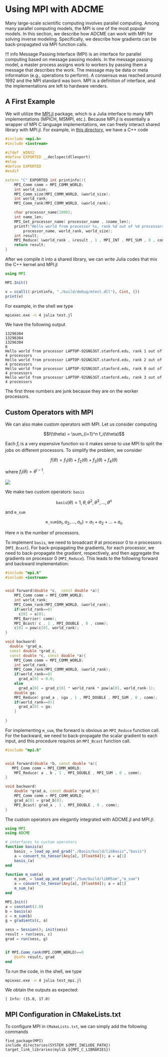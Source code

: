 # Using MPI with ADCME


Many large-scale scientific computing involves parallel computing. Among many parallel computing models, the MPI  is one of the most popular models. In this section, we describe how ADCME can work with MPI for solving inverse modeling. Specifically, we describe how gradients can be back-propagated via MPI function calls.  

!!! info 
    Message Passing Interface (MPI) is an interface for parallel computing based on message passing models. In the message passing model, a master process assigns work to workers by passing them a message that describes the work. The message may be data or meta information (e.g., operations to perform). A consensus was reached around 1992 and the MPI standard was born. MPI is a definition of interface, and the implementations are left to hardware venders. 

## A First Example

We will utilize the [MPI.jl](https://github.com/JuliaParallel/MPI.jl) package, which is a Julia interface to many MPI implementations (MPICH, MSMPI, etc.). Because MPI.jl is essentially a wrapper of MPI C language implementations, we can freely interact shared library with MPI.jl. For example, in [this directory](docs/src/assets/Codes/mpi), we have a C++ code 

```c++
#include <mpi.h>
#include <iostream>

#ifdef _WIN32
#define EXPORTED __declspec(dllexport)
#else
#define EXPORTED
#endif 

extern "C" EXPORTED int printinfo(){
    MPI_Comm comm = MPI_COMM_WORLD;
    int world_size;
    MPI_Comm_size(MPI_COMM_WORLD, &world_size);
    int world_rank;
    MPI_Comm_rank(MPI_COMM_WORLD, &world_rank);

    char processor_name[1000];
    int name_len;
    MPI_Get_processor_name( processor_name , &name_len);
    printf("Hello world from processor %s, rank %d out of %d processors\n",
        processor_name, world_rank, world_size);
    int result;
    MPI_Reduce( &world_rank , &result , 1 , MPI_INT , MPI_SUM , 0 , comm);
    return result;
}
```

After we compile it into a shared library, we can write Julia codes that mix the C++ kernel and MPI.jl

```julia
using MPI 

MPI.Init()

v = ccall((:printinfo, "./build/debug/mtest.dll"), Cint, ())
print(v)
```

For example, in the shell we type 
```bash
mpiexec.exe -n 4 julia test.jl
```

We have the following output 
```
13296304
13296304
13296304
6
Hello world from processor LAPTOP-92GNG3GT.stanford.edu, rank 1 out of 4 processors
Hello world from processor LAPTOP-92GNG3GT.stanford.edu, rank 2 out of 4 processors
Hello world from processor LAPTOP-92GNG3GT.stanford.edu, rank 0 out of 4 processors
Hello world from processor LAPTOP-92GNG3GT.stanford.edu, rank 3 out of 4 processors
```

The first three numbers are junk because they are on the worker processors. 

## Custom Operators with MPI

We can also make custom operators with MPI. Let us consider computing

$$f(\theta) = \sum_{i=1}^n f_i(\theta)$$

Each $f_i$ is a very expensive function so it makes sense to use MPI to split the jobs on different processors. To simplify the problem, we consider 

$$f(\theta) = f_1(\theta) + f_2(\theta) + f_3(\theta) + f_4(\theta)$$

where $f_i(\theta) = \theta^{i-1}$. 


![](https://github.com/ADCMEMarket/ADCMEImages/blob/master/ADCME/mpi.png?raw=true)

We make two custom operators: `basis` 

$$\texttt{basis}(\theta) = 1, \theta, \theta^2, \theta^3, \ldots, \theta^n$$

and `m_sum`

$$\texttt{m_sum}(a_1, a_2, \ldots, a_n) = a_1 + a_2 + \ldots +a_n$$


Here $n$ is the number of processors. 

To implement `basis`, we need to broadcast $\theta$ at processor 0 to $n$ processors (`MPI_Bcast`). For back-propagating the gradients, for each processor, we need to back-propagate the gradient, respectively, and then aggregate the gradients on processor 0 (`MPI_Reduce`). This leads to the following forward and backward implementation:

```c++
#include "mpi.h"
#include <iostream> 


void forward(double *c,  const double *a){
    MPI_Comm comm = MPI_COMM_WORLD;
    int world_rank;
    MPI_Comm_rank(MPI_COMM_WORLD, &world_rank);
    if(world_rank==0)
      c[0] = a[0];
    MPI_Barrier( comm);
    MPI_Bcast( c , 1 , MPI_DOUBLE , 0 , comm);
    c[0] = pow(c[0], world_rank);
}

void backward(
  double *grad_a,
  const double *grad_c,
  const double *c, const double *a){
    MPI_Comm comm = MPI_COMM_WORLD;
    int world_rank;
    MPI_Comm_rank(MPI_COMM_WORLD, &world_rank);
    if(world_rank==0)
      grad_a[0] = 0.0;
    else
      grad_a[0] = grad_c[0] * world_rank * pow(a[0], world_rank-1);
    double ga;
    MPI_Reduce( grad_a , &ga , 1 , MPI_DOUBLE , MPI_SUM , 0 , comm);
    if(world_rank==0){
      grad_a[0] = ga;
    }
      
}
```

For implementing `m_sum`, the forward is obvious an `MPI_Reduce` function call. For the backward, we need to back-propagate the scalar gradient to each input, and this procedure requires an `MPI_Bcast` function call. 

```c++
#include "mpi.h"


void forward(double *b, const double *a){
   MPI_Comm comm = MPI_COMM_WORLD;
    MPI_Reduce( a , b , 1 , MPI_DOUBLE , MPI_SUM , 0 , comm);
}

void backward(
    double *grad_a, const double *grad_b){
    MPI_Comm comm = MPI_COMM_WORLD;
    grad_a[0] = grad_b[0];
    MPI_Bcast( grad_a , 1 , MPI_DOUBLE , 0 , comm);
}
```

The custom operators are elegantly integrated with ADCME.jl and MPI.jl:

```julia
using MPI 
using ADCME

# interfaces to custom operators 
function basis(a)
    basis_ = load_op_and_grad("./Basis/build/libBasis","basis")
    a = convert_to_tensor(Any[a], [Float64]); a = a[1]
    basis_(a)
end

function m_sum(a)
    m_sum_ = load_op_and_grad("./Sum/build/libMSum","m_sum")
    a = convert_to_tensor(Any[a], [Float64]); a = a[1]
    m_sum_(a)
end

MPI.Init()
a = constant(2.0)
b = basis(a)
c = m_sum(b)
g = gradients(c, a)

sess = Session(); init(sess)
result = run(sess, c)
grad = run(sess, g)


if MPI.Comm_rank(MPI.COMM_WORLD)==0
    @info result, grad
end
```

To run the code, in the shell, we type
```bash
mpiexec.exe -n 4 julia test_mpi.jl
```

We obtain the outputs as expected:

```
[ Info: (15.0, 17.0)
```

## MPI Configuration in CMakeLists.txt

To configure MPI in `CMakeLists.txt`, we can simply add the following commands
```cmakelists
find_package(MPI)
include_directories(SYSTEM ${MPI_INCLUDE_PATH})
target_link_libraries(mylib ${MPI_C_LIBRARIES})
```
